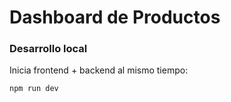 # Dashboard de Productos


### Desarrollo local

Inicia frontend + backend al mismo tiempo:

```bash
npm run dev
